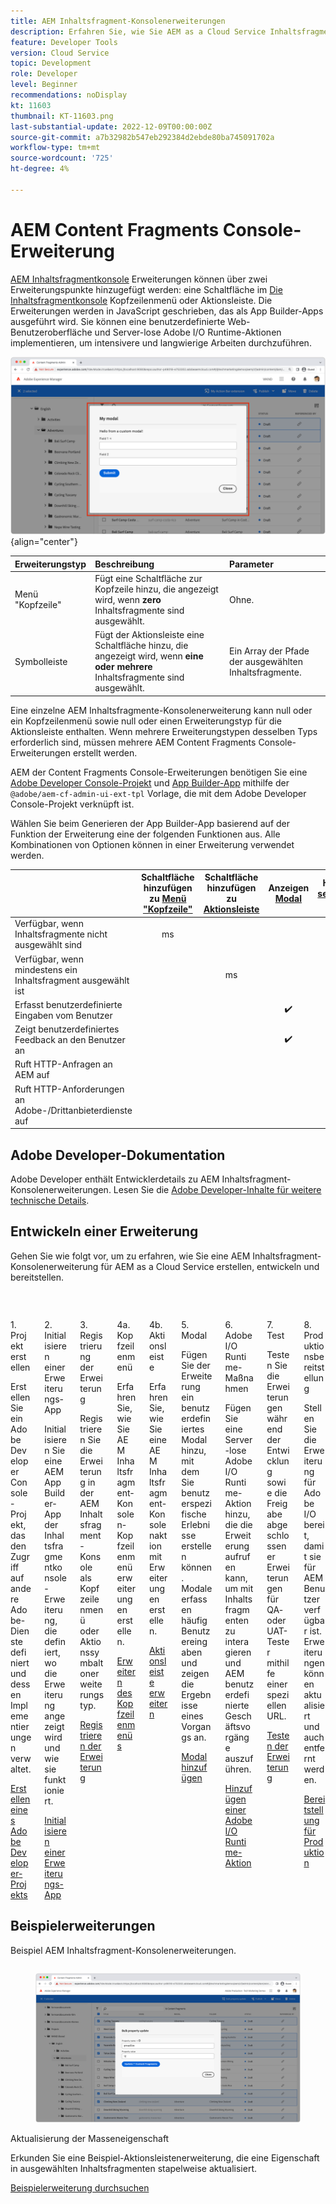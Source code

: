 ```yaml
---
title: AEM Inhaltsfragment-Konsolenerweiterungen
description: Erfahren Sie, wie Sie AEM as a Cloud Service Inhaltsfragment-Konsolenerweiterungen erstellen und bereitstellen
feature: Developer Tools
version: Cloud Service
topic: Development
role: Developer
level: Beginner
recommendations: noDisplay
kt: 11603
thumbnail: KT-11603.png
last-substantial-update: 2022-12-09T00:00:00Z
source-git-commit: a7b32982b547eb292384d2ebde80ba745091702a
workflow-type: tm+mt
source-wordcount: '725'
ht-degree: 4%

---
```



# AEM Content Fragments Console-Erweiterung

[AEM Inhaltsfragmentkonsole](https://experienceleague.adobe.com/docs/experience-manager-cloud-service/content/sites/administering/content-fragments/content-fragments-console.html?lang=de) Erweiterungen können über zwei Erweiterungspunkte hinzugefügt werden: eine Schaltfläche im [Die Inhaltsfragmentkonsole](https://experienceleague.adobe.com/docs/experience-manager-cloud-service/content/sites/administering/content-fragments/content-fragments-console.html) Kopfzeilenmenü oder Aktionsleiste. Die Erweiterungen werden in JavaScript geschrieben, das als App Builder-Apps ausgeführt wird. Sie können eine benutzerdefinierte Web-Benutzeroberfläche und Server-lose Adobe I/O Runtime-Aktionen implementieren, um intensivere und langwierige Arbeiten durchzuführen.

![AEM Content Fragments Console-Erweiterung](./assets/overview/example.png){align="center"}

| Erweiterungstyp | Beschreibung | Parameter |
| :--- | :--- | :--- |
| Menü &quot;Kopfzeile&quot; | Fügt eine Schaltfläche zur Kopfzeile hinzu, die angezeigt wird, wenn __zero__ Inhaltsfragmente sind ausgewählt. | Ohne. |
| Symbolleiste | Fügt der Aktionsleiste eine Schaltfläche hinzu, die angezeigt wird, wenn __eine oder mehrere__ Inhaltsfragmente sind ausgewählt. | Ein Array der Pfade der ausgewählten Inhaltsfragmente. |

Eine einzelne AEM Inhaltsfragmente-Konsolenerweiterung kann null oder ein Kopfzeilenmenü sowie null oder einen Erweiterungstyp für die Aktionsleiste enthalten. Wenn mehrere Erweiterungstypen desselben Typs erforderlich sind, müssen mehrere AEM Content Fragments Console-Erweiterungen erstellt werden.

AEM der Content Fragments Console-Erweiterungen benötigen Sie eine [Adobe Developer Console-Projekt](https://developer.adobe.com/uix/docs/services/aem-cf-console-admin/extension-development/#create-a-project-in-adobe-developer-console) und [App Builder-App](https://developer.adobe.com/uix/docs/services/aem-cf-console-admin/code-generation) mithilfe der `@adobe/aem-cf-admin-ui-ext-tpl` Vorlage, die mit dem Adobe Developer Console-Projekt verknüpft ist.

Wählen Sie beim Generieren der App Builder-App basierend auf der Funktion der Erweiterung eine der folgenden Funktionen aus. Alle Kombinationen von Optionen können in einer Erweiterung verwendet werden.

|  | Schaltfläche hinzufügen zu [Menü &quot;Kopfzeile&quot;](./header-menu.md) | Schaltfläche hinzufügen zu [Aktionsleiste](./action-bar.md) | Anzeigen [Modal](./modal.md) | Hinzufügen [serverseitiger Handler](./runtime-action.md) |
| ------------------------------------------ | :-----------------------: | :----------------------: | :--------: | :--------------------:  |
| Verfügbar, wenn Inhaltsfragmente nicht ausgewählt sind | ms |  |  |  |
| Verfügbar, wenn mindestens ein Inhaltsfragment ausgewählt ist |  | ms |  |  |
| Erfasst benutzerdefinierte Eingaben vom Benutzer |  |  | ✔️ |  |
| Zeigt benutzerdefiniertes Feedback an den Benutzer an |  |  | ✔️ |  |
| Ruft HTTP-Anfragen an AEM auf |  |  |  | ms |
| Ruft HTTP-Anforderungen an Adobe-/Drittanbieterdienste auf |  |  |  | ms |


## Adobe Developer-Dokumentation

Adobe Developer enthält Entwicklerdetails zu AEM Inhaltsfragment-Konsolenerweiterungen. Lesen Sie die [Adobe Developer-Inhalte für weitere technische Details](https://developer.adobe.com/uix/docs/).

## Entwickeln einer Erweiterung

Gehen Sie wie folgt vor, um zu erfahren, wie Sie eine AEM Inhaltsfragment-Konsolenerweiterung für AEM as a Cloud Service erstellen, entwickeln und bereitstellen.

<div class="columns is-multiline">
    <!-- Create Adobe Developer Project -->
    <div class="column is-half-tablet is-half-desktop is-one-third-widescreen" aria-label="Create Adobe Developer Project">
        <div class="card">
            <div class="card-image">
                <figure class="image is-16by9">
                    <a href="https://developer.adobe.com/uix/docs/services/aem-cf-console-admin/extension-development/#create-a-project-in-adobe-developer-console" title="Adobe Developer-Projekt erstellen" tabindex="-1" target="_adobe-developer-com">
                        <img class="is-bordered-r-small" src="./assets/project/card.png" alt="Adobe Developer-Projekt erstellen">
                    </a>
                </figure>
            </div>
            <div class="card-content is-padded-small">
                <div class="content">
                    <p class="headline is-size-5 has-text-weight-bold">1. Projekt erstellen</p>
                    <p class="is-size-6">Erstellen Sie ein Adobe Developer Console-Projekt, das den Zugriff auf andere Adobe-Dienste definiert und dessen Implementierungen verwaltet.</p>
                    <a href="https://developer.adobe.com/uix/docs/services/aem-cf-console-admin/extension-development/#create-a-project-in-adobe-developer-console" class="spectrum-Button spectrum-Button--outline spectrum-Button--primary spectrum-Button--sizeM" target="_adobe-developer-com">
                        <span class="spectrum-Button-label has-no-wrap has-text-weight-bold">Erstellen eines Adobe Developer-Projekts</span>
                    </a>
                </div>
            </div>
        </div>
    </div>
    <!-- Generate an Extension app -->
    <div class="column is-half-tablet is-half-desktop is-one-third-widescreen" aria-label="Generate an Extension app">
        <div class="card">
            <div class="card-image">
                <figure class="image is-16by9">
                    <a href="https://developer.adobe.com/uix/docs/services/aem-cf-console-admin/code-generation/#launch-code-generation-during-project-initialization" title="Generieren einer Erweiterungs-App" tabindex="-1" target="_adobe-developer-com">
                        <img class="is-bordered-r-small" src="./assets/initialize-app/card.png" alt="Initialisieren einer Erweiterungs-App">
                    </a>
                </figure>
            </div>
            <div class="card-content is-padded-small">
                <div class="content">
                    <p class="headline is-size-5 has-text-weight-bold">2. Initialisieren einer Erweiterungs-App</p>
                    <p class="is-size-6">Initialisieren Sie eine AEM App Builder-App der Inhaltsfragmentkonsole-Erweiterung, die definiert, wo die Erweiterung angezeigt wird und wie sie funktioniert.</p>
                    <a href="https://developer.adobe.com/uix/docs/services/aem-cf-console-admin/code-generation/#launch-code-generation-during-project-initialization" class="spectrum-Button spectrum-Button--outline spectrum-Button--primary spectrum-Button--sizeM" target="_adobe-developer-com">
                        <span class="spectrum-Button-label has-no-wrap has-text-weight-bold">Initialisieren einer Erweiterungs-App</span>
                    </a>
                </div>
            </div>
        </div>
    </div>
    <!-- Extension registration -->
    <div class="column is-half-tablet is-half-desktop is-one-third-widescreen" aria-label="Extension registration">
        <div class="card">
            <div class="card-image">
                <figure class="image is-16by9">
                    <a href="./extension-registration.md" title="Erweiterungsregistrierung" tabindex="-1">
                        <img class="is-bordered-r-small" src="./assets/extension-registration/card.png" alt="Erweiterungsregistrierung">
                    </a>
                </figure>
            </div>
            <div class="card-content is-padded-small">
                <div class="content">
                    <p class="headline is-size-5 has-text-weight-bold">3. Registrierung der Erweiterung</p>
                    <p class="is-size-6">Registrieren Sie die Erweiterung in der AEM Inhaltsfragment-Konsole als Kopfzeilenmenü oder Aktionssymbaltonerweiterungstyp.</p>
                    <a href="./extension-registration.md" class="spectrum-Button spectrum-Button--outline spectrum-Button--primary spectrum-Button--sizeM">
                        <span class="spectrum-Button-label has-no-wrap has-text-weight-bold">Registrieren der Erweiterung</span>
                    </a>
                </div>
            </div>
        </div>
    </div>
    <!-- Header Menu -->
    <div class="column is-half-tablet is-half-desktop is-one-third-widescreen" aria-label="Header menu">
        <div class="card">
            <div class="card-image">
                <figure class="image is-16by9">
                    <a href="./header-menu.md" title="Menü "Kopfzeile"" tabindex="-1">
                        <img class="is-bordered-r-small" src="./assets/header-menu/card.png" alt="Menü "Kopfzeile"">
                    </a>
                </figure>
            </div>
            <div class="card-content is-padded-small">
                <div class="content">
                    <p class="headline is-size-5 has-text-weight-bold">4a. Kopfzeilenmenü</p>
                    <p class="is-size-6">Erfahren Sie, wie Sie AEM Inhaltsfragment-Konsolen-Kopfzeilenmenüerweiterungen erstellen.</p>
                    <a href="./header-menu.md" class="spectrum-Button spectrum-Button--outline spectrum-Button--primary spectrum-Button--sizeM">
                        <span class="spectrum-Button-label has-no-wrap has-text-weight-bold">Erweitern des Kopfzeilenmenüs</span>
                    </a>
                </div>
            </div>
        </div>
    </div>
    <!-- Action Bar -->
    <div class="column is-half-tablet is-half-desktop is-one-third-widescreen" aria-label="Action Bar">
        <div class="card">
            <div class="card-image">
                <figure class="image is-16by9">
                    <a href="./action-bar.md" title="Aktionsleiste" tabindex="-1">
                        <img class="is-bordered-r-small" src="./assets/action-bar/card.png" alt="Aktionsleiste">
                    </a>
                </figure>
            </div>
            <div class="card-content is-padded-small">
                <div class="content">
                    <p class="headline is-size-5 has-text-weight-bold">4b. Aktionsleiste</p>
                    <p class="is-size-6">Erfahren Sie, wie Sie eine AEM Inhaltsfragment-Konsolenaktion mit Erweiterungen erstellen.</p>
                    <a href="./action-bar.md" class="spectrum-Button spectrum-Button--outline spectrum-Button--primary spectrum-Button--sizeM">
                        <span class="spectrum-Button-label has-no-wrap has-text-weight-bold">Aktionsleiste erweitern</span>
                    </a>
                </div>
            </div>
        </div>
    </div>
    <!-- Modal -->
    <div class="column is-half-tablet is-half-desktop is-one-third-widescreen" aria-label="Modal">
        <div class="card">
            <div class="card-image">
                <figure class="image is-16by9">
                    <a href="./modal.md" title="Modal" tabindex="-1">
                        <img class="is-bordered-r-small" src="./assets/modal/card.png" alt="Modal">
                    </a>
                </figure>
            </div>
            <div class="card-content is-padded-small">
                <div class="content">
                    <p class="headline is-size-5 has-text-weight-bold">5. Modal</p>
                    <p class="is-size-6">Fügen Sie der Erweiterung ein benutzerdefiniertes Modal hinzu, mit dem Sie benutzerspezifische Erlebnisse erstellen können. Modale erfassen häufig Benutzereingaben und zeigen die Ergebnisse eines Vorgangs an.</p>
                    <a href="./modal.md" class="spectrum-Button spectrum-Button--outline spectrum-Button--primary spectrum-Button--sizeM">
                        <span class="spectrum-Button-label has-no-wrap has-text-weight-bold">Modal hinzufügen</span>
                    </a>
                </div>
            </div>
        </div>
    </div>
    <!-- Adobe I/O Runtime action -->
    <div class="column is-half-tablet is-half-desktop is-one-third-widescreen" aria-label="Adobe I/O Runtime action">
        <div class="card">
            <div class="card-image">
                <figure class="image is-16by9">
                    <a href="./runtime-action.md" title="Adobe I/O Runtime-Aktion" tabindex="-1">
                        <img class="is-bordered-r-small" src="./assets/runtime-action/card.png" alt="Adobe I/O Runtime-Aktion">
                    </a>
                </figure>
            </div>
            <div class="card-content is-padded-small">
                <div class="content">
                    <p class="headline is-size-5 has-text-weight-bold">6. Adobe I/O Runtime-Maßnahmen</p>
                    <p class="is-size-6">Fügen Sie eine Server-lose Adobe I/O Runtime-Aktion hinzu, die die Erweiterung aufrufen kann, um mit Inhaltsfragmenten zu interagieren und AEM benutzerdefinierte Geschäftsvorgänge auszuführen.</p>
                    <a href="./runtime-action.md" class="spectrum-Button spectrum-Button--outline spectrum-Button--primary spectrum-Button--sizeM">
                        <span class="spectrum-Button-label has-no-wrap has-text-weight-bold">Hinzufügen einer Adobe I/O Runtime-Aktion</span>
                    </a>
                </div>
            </div>
        </div>
    </div>
    <!-- Test -->
    <div class="column is-half-tablet is-half-desktop is-one-third-widescreen" aria-label="Test">
        <div class="card">
            <div class="card-image">
                <figure class="image is-16by9">
                    <a href="./test.md" title="Testen" tabindex="-1">
                        <img class="is-bordered-r-small" src="./assets/test/card.png" alt="Testen">
                    </a>
                </figure>
            </div>
            <div class="card-content is-padded-small">
                <div class="content">
                    <p class="headline is-size-5 has-text-weight-bold">7. Test</p>
                    <p class="is-size-6">Testen Sie die Erweiterungen während der Entwicklung sowie die Freigabe abgeschlossener Erweiterungen für QA- oder UAT-Tester mithilfe einer speziellen URL.</p>
                    <a href="./test.md" class="spectrum-Button spectrum-Button--outline spectrum-Button--primary spectrum-Button--sizeM">
                        <span class="spectrum-Button-label has-no-wrap has-text-weight-bold">Testen der Erweiterung</span>
                    </a>
                </div>
            </div>
        </div>
    </div>
    <!-- Extension deployment -->
    <div class="column is-half-tablet is-half-desktop is-one-third-widescreen" aria-label="Extension deployment">
        <div class="card">
            <div class="card-image">
                <figure class="image is-16by9">
                    <a href="./deploy.md" title="Erweiterungsbereitstellung" tabindex="-1">
                        <img class="is-bordered-r-small" src="./assets/deploy/card.png" alt="Erweiterungsbereitstellung">
                    </a>
                </figure>
            </div>
            <div class="card-content is-padded-small">
                <div class="content">
                    <p class="headline is-size-5 has-text-weight-bold">8. Produktionsbereitstellung</p>
                    <p class="is-size-6">Stellen Sie die Erweiterung für Adobe I/O bereit, damit sie für AEM Benutzer verfügbar ist. Erweiterungen können aktualisiert und auch entfernt werden.</p>
                    <a href="./deploy.md" class="spectrum-Button spectrum-Button--outline spectrum-Button--primary spectrum-Button--sizeM">
                        <span class="spectrum-Button-label has-no-wrap has-text-weight-bold">Bereitstellung für Produktion</span>
                    </a>
                </div>
            </div>
        </div>
    </div>
</div>

## Beispielerweiterungen

Beispiel AEM Inhaltsfragment-Konsolenerweiterungen.

<div class="columns is-multiline">
    <!-- Bulk property update extension -->
    <div class="column is-half-tablet is-half-desktop is-one-third-widescreen" aria-label="Bulk property update extension">
        <div class="card">
            <div class="card-image">
                <figure class="image is-16by9">
                    <a href="./example-extensions/bulk-property-update.md" title="Aktualisierung der Masseneigenschaft" tabindex="-1">
                        <img class="is-bordered-r-small" src="./example-extensions/assets/bulk-property-update/card.png" alt="Aktualisierung der Masseneigenschaft">
                    </a>
                </figure>
            </div>
            <div class="card-content is-padded-small">
                <div class="content">
                    <p class="headline is-size-5 has-text-weight-bold">Aktualisierung der Masseneigenschaft</p>
                    <p class="is-size-6">Erkunden Sie eine Beispiel-Aktionsleistenerweiterung, die eine Eigenschaft in ausgewählten Inhaltsfragmenten stapelweise aktualisiert.</p>
                    <a href="./example-extensions/bulk-property-update.md" class="spectrum-Button spectrum-Button--outline spectrum-Button--primary spectrum-Button--sizeM">
                        <span class="spectrum-Button-label has-no-wrap has-text-weight-bold">Beispielerweiterung durchsuchen</span>
                    </a>
                </div>
            </div>
        </div>
    </div>
</div>
